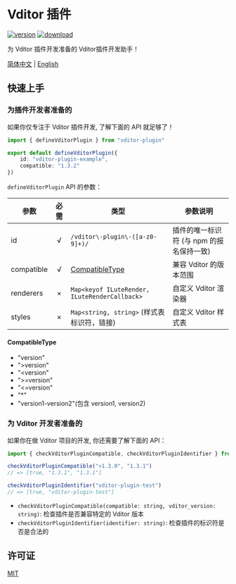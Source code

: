 # Vditor 插件

[![version](https://img.shields.io/npm/v/vditor-plugin.svg)](https://www.npmjs.com/package/vditor-plugin)
[![download](https://img.shields.io/npm/dm/vditor-plugin.svg)](https://www.npmjs.com/package/vditor-plugin)

为 Vditor 插件开发准备的 Vditor插件开发助手！

[简体中文](./README.zh_CN.md) | [English](./README.md)

## 快速上手

### 为插件开发者准备的

如果你仅专注于 Vditor 插件开发, 了解下面的 API 就足够了！

```ts
import { defineVditorPlugin } from "vditor-plugin"

export default defineVditorPlugin({
    id: "vditor-plugin-example",
    compatible: "1.3.2"
})
```

`defineVditorPlugin` API 的参数：

| 参数       | 必需  | 类型                                          | 参数说明                                 |
| ---------- | :---: | --------------------------------------------- | ---------------------------------------- |
| id         |   √   | `/vditor\-plugin\-([a-z0-9]+)/`               | 插件的唯一标识符 (与 npm 的报名保持一致) |
| compatible |   √   | [CompatibleType](#CompatibleType)             | 兼容 Vditor 的版本范围                   |
| renderers  |   ×   | `Map<keyof ILuteRender, ILuteRenderCallback>` | 自定义 Vditor 渲染器                     |
| styles     |   ×   | `Map<string, string>` (样式表标识符，链接)    | 自定义 Vditor 样式表                     |

#### CompatibleType

- "version"
- ">version"
- "\<version"
- ">=version"
- "<=version"
- "*"
- "version1-version2"(包含 version1, version2)

### 为 Vditor 开发者准备的

如果你在做 Vditor 项目的开发, 你还需要了解下面的 API：

```ts
import { checkVditorPluginCompatible, checkVditorPluginIdentifier } from "vditor-plugin"

checkVditorPluginCompatible(">1.3.0", "1.3.1")
// => [true, "1.3.1", "1.3.1"]

checkVditorPluginIdentifier("vditor-plugin-test")
// => [true, "vditor-plugin-test"]
```

- `checkVditorPluginCompatible(compatible: string, vditor_version: string)`: 检查插件是否兼容特定的 Vditor 版本
- `checkVditorPluginIdentifier(identifier: string)`: 检查插件的标识符是否是合法的

## 许可证

[MIT](./LICENSE)
